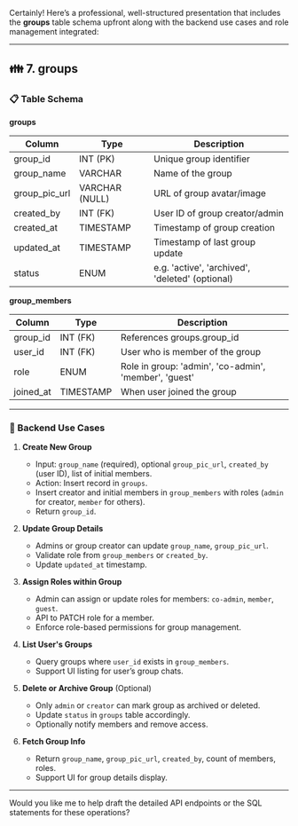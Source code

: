 Certainly! Here’s a professional, well-structured presentation that includes the **groups** table schema upfront along with the backend use cases and role management integrated:

---

## 👪 7. groups

### 📋 Table Schema

**groups**

| Column          | Type           | Description                                     |
| --------------- | -------------- | ----------------------------------------------- |
| group\_id       | INT (PK)       | Unique group identifier                         |
| group\_name     | VARCHAR        | Name of the group                               |
| group\_pic\_url | VARCHAR (NULL) | URL of group avatar/image                       |
| created\_by     | INT (FK)       | User ID of group creator/admin                  |
| created\_at     | TIMESTAMP      | Timestamp of group creation                     |
| updated\_at     | TIMESTAMP      | Timestamp of last group update                  |
| status          | ENUM           | e.g. 'active', 'archived', 'deleted' (optional) |

**group\_members**

| Column     | Type      | Description                                           |
| ---------- | --------- | ----------------------------------------------------- |
| group\_id  | INT (FK)  | References groups.group\_id                           |
| user\_id   | INT (FK)  | User who is member of the group                       |
| role       | ENUM      | Role in group: 'admin', 'co-admin', 'member', 'guest' |
| joined\_at | TIMESTAMP | When user joined the group                            |

---

### 📌 Backend Use Cases

1. **Create New Group**

   * Input: `group_name` (required), optional `group_pic_url`, `created_by` (user ID), list of initial members.
   * Action: Insert record in `groups`.
   * Insert creator and initial members in `group_members` with roles (`admin` for creator, `member` for others).
   * Return `group_id`.

2. **Update Group Details**

   * Admins or group creator can update `group_name`, `group_pic_url`.
   * Validate role from `group_members` or `created_by`.
   * Update `updated_at` timestamp.

3. **Assign Roles within Group**

   * Admin can assign or update roles for members: `co-admin`, `member`, `guest`.
   * API to PATCH role for a member.
   * Enforce role-based permissions for group management.

4. **List User's Groups**

   * Query groups where `user_id` exists in `group_members`.
   * Support UI listing for user’s group chats.

5. **Delete or Archive Group** (Optional)

   * Only `admin` or `creator` can mark group as archived or deleted.
   * Update `status` in `groups` table accordingly.
   * Optionally notify members and remove access.

6. **Fetch Group Info**

   * Return `group_name`, `group_pic_url`, `created_by`, count of members, roles.
   * Support UI for group details display.

---

Would you like me to help draft the detailed API endpoints or the SQL statements for these operations?
